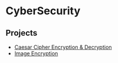 # CyberSecurity
## Projects
- [Caesar Cipher Encryption & Decryption](https://github.com/kajal-codes/PRODIGY_CS_1)
- [Image Encryption](https://github.com/kajal-codes/PRODIGY_CS_2)
